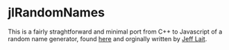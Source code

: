 # jlRandomNames
This is a fairly straghtforward and minimal port from C++ to Javascript of a random name generator, found [here](http://www.roguebasin.com/index.php?title=Finite_state_name_generator) and orginally written by [Jeff Lait](http://www.zincland.com/).




